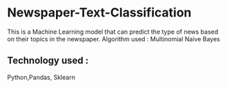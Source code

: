 # Newspaper-Text-Classification
This is a Machine Learning model that can predict the type of news based on their topics in the newspaper. 
Algorithm used : Multinomial Naive Bayes
## Technology used : 
Python,Pandas,
Sklearn

